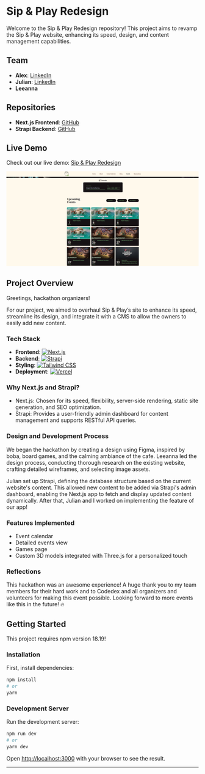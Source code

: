 
# Sip & Play Redesign

Welcome to the Sip & Play Redesign repository! This project aims to revamp the Sip & Play website, enhancing its speed, design, and content management capabilities.

## Team

- **Alex**: [LinkedIn](https://www.linkedin.com/in/alexandershen2004/)
- **Julian**: [LinkedIn](https://www.linkedin.com/in/jatkindev/)
- **Leeanna**

## Repositories

- **Next.js Frontend**: [GitHub](https://github.com/AlexShen101/codedex-hackathon)
- **Strapi Backend**: [GitHub](https://github.com/jmdatkin/codedex-hackathon-strapi)

## Live Demo

Check out our live demo: [Sip & Play Redesign](https://codedex-hackathon-sip-n-play.vercel.app/)

<a href="https://codedex-hackathon-sip-n-play.vercel.app/">
<img src="./readme/sipnplayEvents.png" alt="Sip & Play Events Page" width="600"/>
</a>



## Project Overview

Greetings, hackathon organizers!

For our project, we aimed to overhaul Sip & Play’s site to enhance its speed, streamline its design, and integrate it with a CMS to allow the owners to easily add new content.

### Tech Stack

- **Frontend**: [![Next.js](https://img.shields.io/static/v1?style=for-the-badge&message=Next.js&color=000000&logo=Next.js&logoColor=FFFFFF&label=)](https://nextjs.org/)
- **Backend**: [![Strapi](https://img.shields.io/static/v1?style=for-the-badge&message=Strapi&color=4945FF&logo=Strapi&logoColor=FFFFFF&label=)](https://strapi.io/)
- **Styling**: [![Tailwind CSS](https://img.shields.io/static/v1?style=for-the-badge&message=Tailwind+CSS&color=222222&logo=Tailwind+CSS&logoColor=06B6D4&label=)](https://tailwindcss.com/)
- **Deployment**: [![Vercel](https://img.shields.io/static/v1?style=for-the-badge&message=Vercel&color=000000&logo=Vercel&logoColor=FFFFFF&label=)](https://vercel.com/)

### Why Next.js and Strapi?
- Next.js: Chosen for its speed, flexibility, server-side rendering, static site generation, and SEO optimization.
- Strapi: Provides a user-friendly admin dashboard for content management and supports RESTful API queries.

### Design and Development Process
We began the hackathon by creating a design using Figma, inspired by boba, board games, and the calming ambiance of the cafe. Leeanna led the design process, conducting thorough research on the existing website, crafting detailed wireframes, and selecting image assets.

Julian set up Strapi, defining the database structure based on the current website's content. This allowed new content to be added via Strapi's admin dashboard, enabling the Next.js app to fetch and display updated content dynamically. After that, Julian and I worked on implementing the feature of our app!

### Features Implemented
- Event calendar
- Detailed events view
- Games page
- Custom 3D models integrated with Three.js for a personalized touch

### Reflections
This hackathon was an awesome experience! A huge thank you to my team members for their hard work and to Codedex and all organizers and volunteers for making this event possible. Looking forward to more events like this in the future! 🔥

## Getting Started

This project requires npm version 18.19!

### Installation

First, install dependencies:

```bash
npm install
# or
yarn
```

### Development Server

Run the development server:

```bash
npm run dev
# or
yarn dev
```

Open [http://localhost:3000](http://localhost:3000) with your browser to see the result.

---



